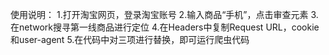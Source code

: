 使用说明：
1.打开淘宝网页，登录淘宝账号
2.输入商品“手机”，点击审查元素
3.在network搜寻第一线商品进行定位
4.在Headers中复制Request URL，cookie和user-agent
5.在代码中对三项进行替换，即可运行爬虫代码
